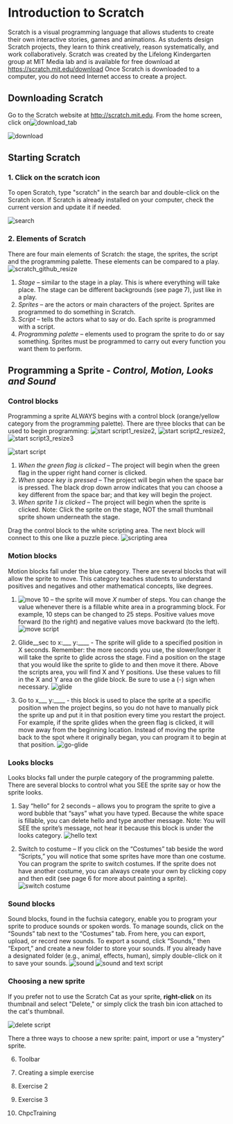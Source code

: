 # Introduction to Scratch 
Scratch is a visual programming language that allows students to create their own interactive stories, games and animations. As students design Scratch projects, they learn to think creatively, reason systematically, and work collaboratively. Scratch was created by the Lifelong Kindergarten group at MIT Media lab and is available for free download at https://scratch.mit.edu/download  Once Scratch is downloaded to a computer, you do not need Internet access to create a project.

## Downloading Scratch
Go to the Scratch website at http://scratch.mit.edu. From the home screen, click on![download_tab](https://github.com/user-attachments/assets/95e3307c-74db-4155-8220-7f30204c6d04)


![download](https://github.com/user-attachments/assets/710e9761-6209-4d2a-84a4-f6a4ba371e68)


## Starting Scratch

### 1. Click on the scratch icon

To open Scratch, type "scratch" in the search bar and double-click on the Scratch icon. If Scratch is already installed on your computer, check the current version and update it if needed. 


![search](https://github.com/user-attachments/assets/c2751d0b-f96a-4537-82dc-c689300b0d9b)


### 2. Elements of Scratch

There are four main elements of Scratch: the stage, the sprites, the script and the programming palette. These elements can be compared to a play.
![scratch_github_resize](https://github.com/user-attachments/assets/6d22179f-533e-494a-a7f4-089ac36f2942)

1) *Stage* – similar to the stage in a play. This is where everything will take place. The stage can be different backgrounds (see page 7), just like in a play.
2) *Sprites* – are the actors or main characters of the project. Sprites are programmed to do something in Scratch.
3) *Script* – tells the actors what to say or do. Each sprite is programmed with a script.
4) *Programming palette* – elements used to program the sprite to do or say something. Sprites must be programmed to carry out every function you want them to perform.

## Programming a Sprite - _Control, Motion, Looks and Sound_ 

### Control blocks 

Programming a sprite ALWAYS begins with a control block (orange/yellow category from the programming palette). There are three blocks that can be used to begin programming: ![start script1_resize2](https://github.com/user-attachments/assets/a085b80e-ea59-430c-a6e5-c865ee65d3e9), ![start script2_resize2](https://github.com/user-attachments/assets/e20c2661-352a-4f13-b2f6-58273fd10aa0), ![start script3_resize3](https://github.com/user-attachments/assets/ae872353-0f63-4edd-bbf1-0ffb6fd07b42)


![start script](https://github.com/user-attachments/assets/b49e50a3-52d7-4179-b668-9a7aa22b1afa)

1) *When the green flag is clicked* – The project will begin when the green flag in the upper right hand corner is clicked.
2) *When space key is pressed* – The project will begin when the space bar is pressed. The black drop down arrow indicates that you can choose a key different from the space bar; and that key will begin the project.
3) *When sprite 1 is clicked* – The project will begin when the sprite is clicked. Note: Click the sprite on the stage, NOT the small thumbnail sprite shown underneath the stage.

Drag the control block to the white scripting area. The next block will connect to this one like a puzzle piece.
![scripting area](https://github.com/user-attachments/assets/6826b658-68bd-4e14-bcdc-23bb483f116c)


### Motion blocks 
Motion blocks fall under the blue category. There are several blocks that will allow the sprite to move. This category teaches students to understand positives and negatives and other mathematical concepts, like degrees.

1) ![move 10](https://github.com/user-attachments/assets/94814245-f311-4550-b2b4-63d5adb8df1c)
– the sprite will move *X* number of steps. You can change the value whenever there is a fillable white area in a programming block. For example, 10 steps can be changed to 25 steps. Positive values move forward (to the right) and negative values move backward (to the left).
![move script](https://github.com/user-attachments/assets/460ec727-af81-43a5-a394-5d03d644efd4)



2) Glide__sec to x:___ y:____ - The sprite will glide to a specified position in X seconds. Remember: the more seconds you use, the slower/longer it will take the sprite to glide across the stage. Find a position on the stage that you would like the sprite to glide to and then move it there. Above the scripts area, you will find X and Y positions. Use these values to fill in the X and Y area on the glide block. Be sure to use a (-) sign when necessary.
   ![glide](https://github.com/user-attachments/assets/9fdcdab1-aa20-4378-a9ce-42199cc39e10)

3) Go to x___ y:____ - this block is used to place the sprite at a specific position when the project begins, so you do not have to manually pick the sprite up and put it in that position every time you restart the project. For example, if the sprite glides when the green flag is clicked, it will move away from the beginning location. Instead of moving the sprite back to the spot where it originally began, you can program it to begin at that position.
   ![go-glide](https://github.com/user-attachments/assets/cfb2982d-04e9-4c28-a16f-c3e832a5344b)

### Looks blocks
Looks blocks fall under the purple category of the programming palette. There are several blocks to control what you SEE the sprite say or how the sprite looks.

1) Say “hello” for 2 seconds – allows you to program the sprite to give a word bubble that “says” what you have typed. Because the white space is fillable, you can delete hello and type another message. Note: You will SEE the sprite’s message, not hear it because this block is under the looks category.
  ![hello text](https://github.com/user-attachments/assets/11d9c05d-f7a8-4f40-b01e-0cdf30516c60)

2) Switch to costume – If you click on the “Costumes” tab beside the word “Scripts,” you will notice that some sprites have more than one costume. You can program the sprite to switch costumes. If the sprite does not have another costume, you can always create your own by clicking copy and then edit (see page 6 for more about painting a sprite).
 ![switch costume](https://github.com/user-attachments/assets/ca52269e-e716-46a2-ba59-3997e48f8749)


### Sound blocks
Sound blocks, found in the fuchsia category, enable you to program your sprite to produce sounds or spoken words. To manage sounds, click on the “Sounds” tab next to the “Costumes” tab. From here, you can export, upload, or record new sounds. To export a sound, click “Sounds,” then “Export,” and create a new folder to store your sounds. If you already have a designated folder (e.g., animal, effects, human), simply double-click on it to save your sounds.
![sound](https://github.com/user-attachments/assets/ff9f0e32-9d0c-4c8f-9809-db5cdd609dca)
![sound and text script](https://github.com/user-attachments/assets/7bb5c30e-0d0e-4215-b37d-aff7ef71ea3f)


### Choosing a new sprite
If you prefer not to use the Scratch Cat as your sprite, **right-click** on its thumbnail and select "Delete," or simply click the trash bin icon attached to the cat's thumbnail.

![delete script](https://github.com/user-attachments/assets/ea7a79da-8079-42b7-996c-64943470873f)


There a three ways to choose a new sprite: paint, import or use a “mystery” sprite.




























































































































6. Toolbar

7. Creating a simple exercise

8. Exercise 2

9. Exercise 3

10. ChpcTraining


